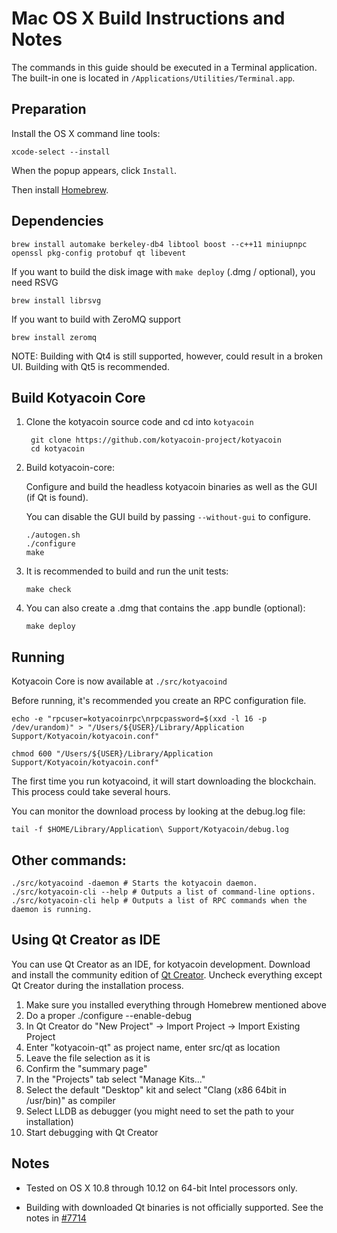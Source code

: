 Mac OS X Build Instructions and Notes
====================================
The commands in this guide should be executed in a Terminal application.
The built-in one is located in `/Applications/Utilities/Terminal.app`.

Preparation
-----------
Install the OS X command line tools:

`xcode-select --install`

When the popup appears, click `Install`.

Then install [Homebrew](https://brew.sh).

Dependencies
----------------------

    brew install automake berkeley-db4 libtool boost --c++11 miniupnpc openssl pkg-config protobuf qt libevent

If you want to build the disk image with `make deploy` (.dmg / optional), you need RSVG

    brew install librsvg

If you want to build with ZeroMQ support
    
    brew install zeromq

NOTE: Building with Qt4 is still supported, however, could result in a broken UI. Building with Qt5 is recommended.

Build Kotyacoin Core
------------------------

1. Clone the kotyacoin source code and cd into `kotyacoin`

        git clone https://github.com/kotyacoin-project/kotyacoin
        cd kotyacoin

2.  Build kotyacoin-core:

    Configure and build the headless kotyacoin binaries as well as the GUI (if Qt is found).

    You can disable the GUI build by passing `--without-gui` to configure.

        ./autogen.sh
        ./configure
        make

3.  It is recommended to build and run the unit tests:

        make check

4.  You can also create a .dmg that contains the .app bundle (optional):

        make deploy

Running
-------

Kotyacoin Core is now available at `./src/kotyacoind`

Before running, it's recommended you create an RPC configuration file.

    echo -e "rpcuser=kotyacoinrpc\nrpcpassword=$(xxd -l 16 -p /dev/urandom)" > "/Users/${USER}/Library/Application Support/Kotyacoin/kotyacoin.conf"

    chmod 600 "/Users/${USER}/Library/Application Support/Kotyacoin/kotyacoin.conf"

The first time you run kotyacoind, it will start downloading the blockchain. This process could take several hours.

You can monitor the download process by looking at the debug.log file:

    tail -f $HOME/Library/Application\ Support/Kotyacoin/debug.log

Other commands:
-------

    ./src/kotyacoind -daemon # Starts the kotyacoin daemon.
    ./src/kotyacoin-cli --help # Outputs a list of command-line options.
    ./src/kotyacoin-cli help # Outputs a list of RPC commands when the daemon is running.

Using Qt Creator as IDE
------------------------
You can use Qt Creator as an IDE, for kotyacoin development.
Download and install the community edition of [Qt Creator](https://www.qt.io/download/).
Uncheck everything except Qt Creator during the installation process.

1. Make sure you installed everything through Homebrew mentioned above
2. Do a proper ./configure --enable-debug
3. In Qt Creator do "New Project" -> Import Project -> Import Existing Project
4. Enter "kotyacoin-qt" as project name, enter src/qt as location
5. Leave the file selection as it is
6. Confirm the "summary page"
7. In the "Projects" tab select "Manage Kits..."
8. Select the default "Desktop" kit and select "Clang (x86 64bit in /usr/bin)" as compiler
9. Select LLDB as debugger (you might need to set the path to your installation)
10. Start debugging with Qt Creator

Notes
-----

* Tested on OS X 10.8 through 10.12 on 64-bit Intel processors only.

* Building with downloaded Qt binaries is not officially supported. See the notes in [#7714](https://github.com/bitcoin/bitcoin/issues/7714)
